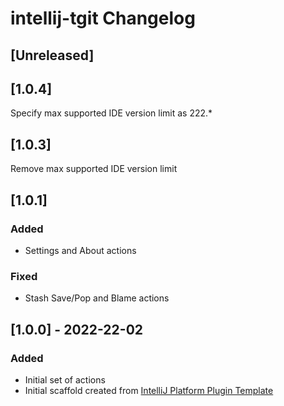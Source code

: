 <!-- Keep a Changelog guide -> https://keepachangelog.com -->

# intellij-tgit Changelog

## [Unreleased]

## [1.0.4]
Specify max supported IDE version limit as 222.*

## [1.0.3]
Remove max supported IDE version limit

## [1.0.1]
### Added
- Settings and About actions

### Fixed
- Stash Save/Pop and Blame actions

## [1.0.0] - 2022-22-02
### Added
- Initial set of actions
- Initial scaffold created from [IntelliJ Platform Plugin Template](https://github.com/JetBrains/intellij-platform-plugin-template)